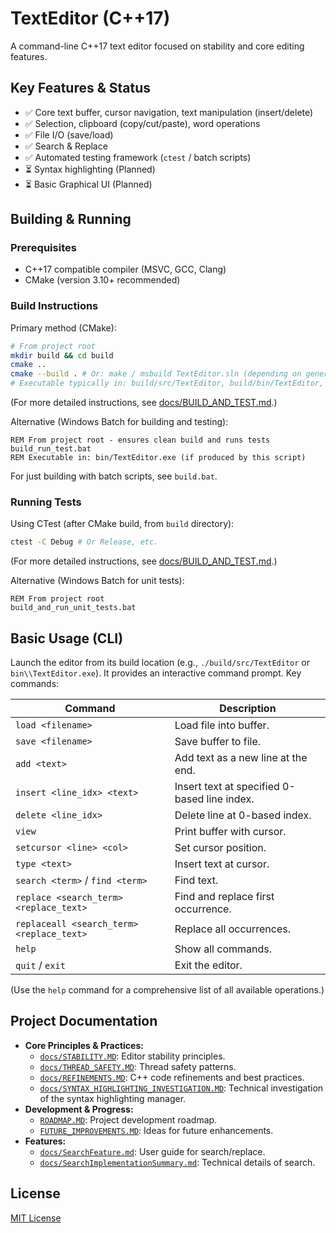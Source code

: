 # TextEditor (C++17)

A command-line C++17 text editor focused on stability and core editing features.

## Key Features & Status

- ✅ Core text buffer, cursor navigation, text manipulation (insert/delete)
- ✅ Selection, clipboard (copy/cut/paste), word operations
- ✅ File I/O (save/load)
- ✅ Search & Replace
- ✅ Automated testing framework (`ctest` / batch scripts)
- ⏳ Syntax highlighting (Planned)
- ⏳ Basic Graphical UI (Planned)

## Building & Running

### Prerequisites

- C++17 compatible compiler (MSVC, GCC, Clang)
- CMake (version 3.10+ recommended)

### Build Instructions

Primary method (CMake):
```bash
# From project root
mkdir build && cd build
cmake ..
cmake --build . # Or: make / msbuild TextEditor.sln (depending on generator)
# Executable typically in: build/src/TextEditor, build/bin/TextEditor, or build/TextEditor
```
(For more detailed instructions, see [docs/BUILD_AND_TEST.md](docs/BUILD_AND_TEST.md).)

Alternative (Windows Batch for building and testing):
```batch
REM From project root - ensures clean build and runs tests
build_run_test.bat 
REM Executable in: bin/TextEditor.exe (if produced by this script)
```
For just building with batch scripts, see `build.bat`.

### Running Tests

Using CTest (after CMake build, from `build` directory):
```bash
ctest -C Debug # Or Release, etc.
```
(For more detailed instructions, see [docs/BUILD_AND_TEST.md](docs/BUILD_AND_TEST.md).)

Alternative (Windows Batch for unit tests):
```batch
REM From project root
build_and_run_unit_tests.bat
```

## Basic Usage (CLI)

Launch the editor from its build location (e.g., `./build/src/TextEditor` or `bin\\TextEditor.exe`).
It provides an interactive command prompt. Key commands:

| Command                                      | Description                                      |
| -------------------------------------------- | ------------------------------------------------ |
| `load <filename>`                            | Load file into buffer.                           |
| `save <filename>`                            | Save buffer to file.                             |
| `add <text>`                                 | Add text as a new line at the end.               |
| `insert <line_idx> <text>`                   | Insert text at specified 0-based line index.     |
| `delete <line_idx>`                          | Delete line at 0-based index.                    |
| `view`                                       | Print buffer with cursor.                        |
| `setcursor <line> <col>`                     | Set cursor position.                             |
| `type <text>`                                | Insert text at cursor.                           |
| `search <term>` / `find <term>`              | Find text.                                       |
| `replace <search_term> <replace_text>`       | Find and replace first occurrence.               |
| `replaceall <search_term> <replace_text>`    | Replace all occurrences.                         |
| `help`                                       | Show all commands.                               |
| `quit` / `exit`                              | Exit the editor.                                 |

(Use the `help` command for a comprehensive list of all available operations.)

## Project Documentation

- **Core Principles & Practices:**
  - [`docs/STABILITY.MD`](docs/STABILITY.md): Editor stability principles.
  - [`docs/THREAD_SAFETY.MD`](docs/THREAD_SAFETY.md): Thread safety patterns.
  - [`docs/REFINEMENTS.MD`](docs/REFINEMENTS.md): C++ code refinements and best practices.
  - [`docs/SYNTAX_HIGHLIGHTING_INVESTIGATION.MD`](docs/SYNTAX_HIGHLIGHTING_INVESTIGATION.md): Technical investigation of the syntax highlighting manager.
- **Development & Progress:**
  - [`ROADMAP.MD`](ROADMAP.md): Project development roadmap.
  - [`FUTURE_IMPROVEMENTS.MD`](FUTURE_IMPROVEMENTS.md): Ideas for future enhancements.
- **Features:**
  - [`docs/SearchFeature.md`](docs/SearchFeature.md): User guide for search/replace.
  - [`docs/SearchImplementationSummary.md`](docs/SearchImplementationSummary.md): Technical details of search.

## License

[MIT License](LICENSE)